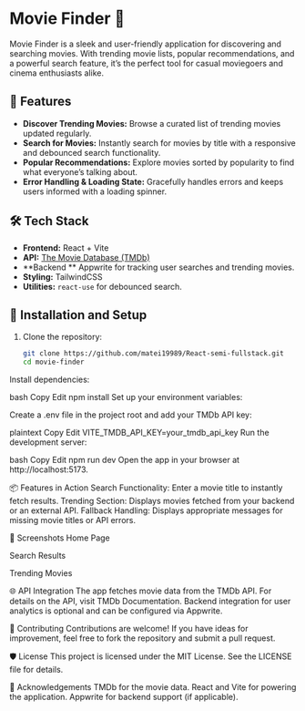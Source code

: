 # Movie Finder 🎥

Movie Finder is a sleek and user-friendly application for discovering and searching movies. With trending movie lists, popular recommendations, and a powerful search feature, it’s the perfect tool for casual moviegoers and cinema enthusiasts alike.

## 🌟 Features

- **Discover Trending Movies:** Browse a curated list of trending movies updated regularly.
- **Search for Movies:** Instantly search for movies by title with a responsive and debounced search functionality.
- **Popular Recommendations:** Explore movies sorted by popularity to find what everyone’s talking about.
- **Error Handling & Loading State:** Gracefully handles errors and keeps users informed with a loading spinner.

## 🛠️ Tech Stack

- **Frontend:** React + Vite
- **API:** [The Movie Database (TMDb)](https://www.themoviedb.org/documentation/api)
- **Backend ** Appwrite for tracking user searches and trending movies.
- **Styling:** TailwindCSS 
- **Utilities:** `react-use` for debounced search.

## 🚀 Installation and Setup

1. Clone the repository:
   ```bash
   git clone https://github.com/matei19989/React-semi-fullstack.git
   cd movie-finder
Install dependencies:

bash
Copy
Edit
npm install
Set up your environment variables:

Create a .env file in the project root and add your TMDb API key:

plaintext
Copy
Edit
VITE_TMDB_API_KEY=your_tmdb_api_key
Run the development server:

bash
Copy
Edit
npm run dev
Open the app in your browser at http://localhost:5173.

📦 Features in Action
Search Functionality: Enter a movie title to instantly fetch results.
Trending Section: Displays movies fetched from your backend or an external API.
Fallback Handling: Displays appropriate messages for missing movie titles or API errors.

📸 Screenshots
Home Page

Search Results

Trending Movies

🌐 API Integration
The app fetches movie data from the TMDb API. For details on the API, visit TMDb Documentation.
Backend integration for user analytics is optional and can be configured via Appwrite.

🙌 Contributing
Contributions are welcome! If you have ideas for improvement, feel free to fork the repository and submit a pull request.

🛡️ License
This project is licensed under the MIT License. See the LICENSE file for details.

👏 Acknowledgements
TMDb for the movie data.
React and Vite for powering the application.
Appwrite for backend support (if applicable).
